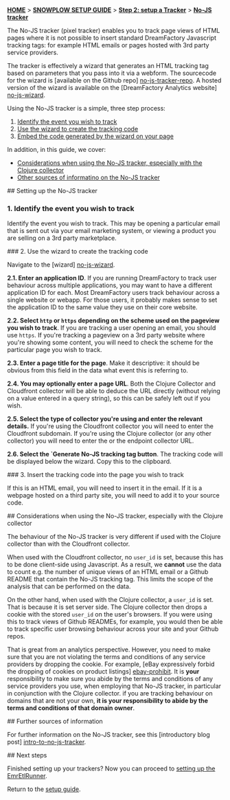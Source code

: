 [**HOME**](Home) > [**SNOWPLOW SETUP GUIDE**](Setting-up-DreamFactory) > [**Step 2: setup a Tracker**](Setting-up-a-Tracker) > [**No-JS tracker**](No-JS-tracker-setup)

The No-JS tracker (pixel tracker) enables you to track page views of HTML pages where it is not possible to insert standard DreamFactory Javascript tracking tags: for example HTML emails or pages hosted with 3rd party service providers.

The tracker is effectively a wizard that generates an HTML tracking tag based on parameters that you pass into it via a webform. The sourcecode for the wizard is [available on the Github repo] [no-js-tracker-repo]. A hosted version of the wizard is available on the [DreamFactory Analytics website] [no-js-wizard].

Using the No-JS tracker is a simple, three step process:

1. [Identify the event you wish to track](#id)
2. [Use the wizard to create the tracking code](#wizard)
3. [Embed the code generated by the wizard on your page](#embed)

In addition, in this guide, we cover:

* [Considerations when using the No-JS tracker, especially with the Clojure collector](#considerations)
* [Other sources of informatino on the No-JS tracker](#information)

<a name="id" />
## Setting up the No-JS tracker

### 1. Identify the event you wish to track

Identify the event you wish to track. This may be opening a particular email that is sent out via your email marketing system, or viewing a product you are selling on a 3rd party marketplace.

<a name="wizard" />
### 2. Use the wizard to create the tracking code

Navigate to the [wizard] [no-js-wizard].

**2.1. Enter an application ID**. If you are running DreamFactory to track user behaviour across multiple applications, you may want to have a different application ID for each. Most DreamFactory users track behaviour across a single website or webapp. For those users, it probably makes sense to set the application ID to the same value they use on their core website.

**2.2. Select `http` or `https` depending on the scheme used on the pageview you wish to track**. If you are tracking a user opening an email, you should use `https`. If you're tracking a pageview on a 3rd party website where you're showing some content, you will need to check the scheme for the particular page you wish to track.

**2.3. Enter a page title for the page**. Make it descriptive: it should be obvious from this field in the data what event this is referring to.

**2.4. You may optionally enter a page URL**. Both the Clojure Collector and Cloudfront collector will be able to deduce the URL directly (without relying on a value entered in a query string), so this can be safely left out if you wish.

**2.5. Select the type of collector you're using and enter the relevant details.** If you're using the Cloudfront collector you will need to enter the Cloudfront subdomain. If you're using the Clojure collector (or any other collector) you will need to enter the or the endpoint collector URL.

**2.6. Select the `Generate No-JS tracking tag button**. The tracking code will be displayed below the wizard. Copy this to the clipboard.

<a name="embed" />
### 3. Insert the tracking code into the page you wish to track

If this is an HTML email, you will need to insert it in the email. If it is a webpage hosted on a third party site, you will need to add it to your source code.

<a name="considerations" />
## Considerations when using the No-JS tracker, especially with the Clojure collector

The behaviour of the No-JS tracker is very different if used with the Clojure collector than with the Cloudfront collector.

When used with the Cloudfront collector, no `user_id` is set, because this has to be done client-side using Javascript. As a result, we **cannot** use the data to count e.g. the number of unique views of an HTML email or a Github README that contain the No-JS tracking tag. This limits the scope of the analysis that can be performed on the data.

On the other hand, when used with the Clojure collector, a `user_id` is set. That is because it is set server side. The Clojure collector then drops a cookie with the stored `user_id` on the user's browsers. If you were using this to track views of Github READMEs, for example, you would then be able to track specific user browsing behaviour across your site and your Github repos.

That is great from an analytics perspective. However, you need to make sure that you are not violating the terms and conditions of any service providers by dropping the cookie. For example, [eBay expressively forbid the dropping of cookies on product listings] [ebay-prohibit]. It is **your** responsibility to make sure you abide by the terms and conditions of any service providers you use, when employing that No-JS tracker, in particular in conjunction with the Clojure collector. if you are tracking behaviour on domains that are not your own, **it is your responsibility to abide by the terms and conditions of that domain owner**.

<a name="more-info" />
## Further sources of information

For further information on the No-JS tracker, see this [introductory blog post] [intro-to-no-js-tracker].

<a name="next-steps" />
## Next steps

Finished setting up your trackers? Now you can proceed to [setting up the EmrEtlRunner](Setting-up-DreamFactory#wiki-step3).

Return to the [setup guide](Setting-up-DreamFactory).




[no-js-tracker-repo]: https://github.com/dreamfactory/dreamfactory/tree/master/1-trackers/no-js-tracker
[no-js-wizard]: http://dreamfactoryanalytics.com/no-js-tracker.html
[intro-to-no-js-tracker]: http://dreamfactoryanalytics.com/blog/2013/01/29/introducing-the-no-js-tracker/
[ebay-prohibit]: http://pages.ebay.com/help/policies/listing-javascript.html